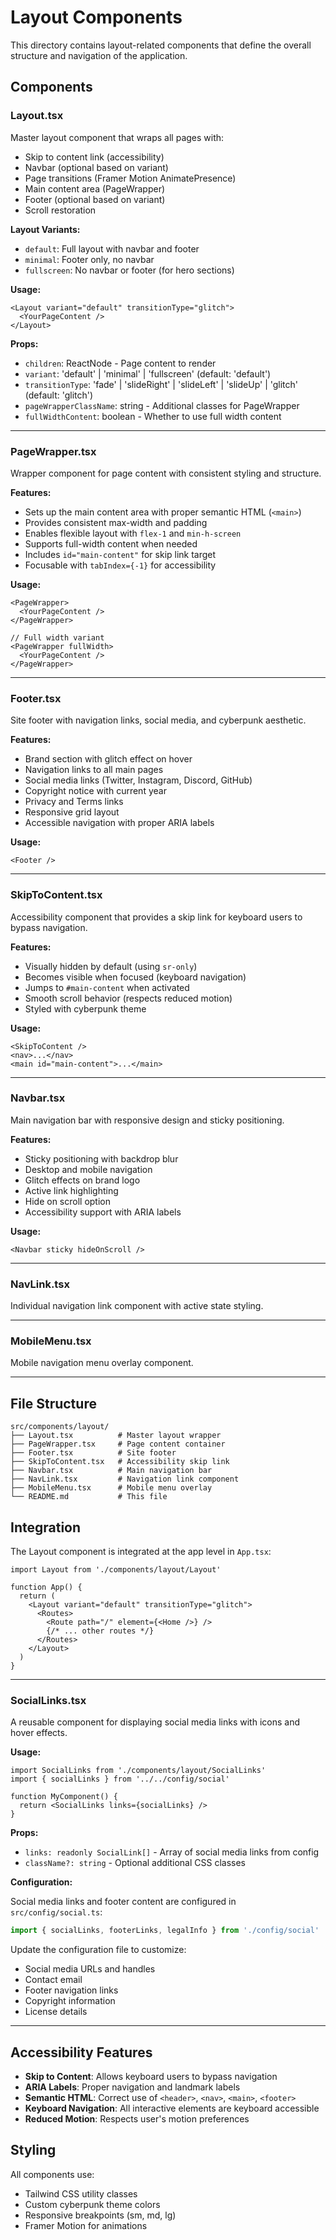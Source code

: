 # Layout Components

This directory contains layout-related components that define the overall structure and navigation of the application.

## Components

### Layout.tsx

Master layout component that wraps all pages with:

- Skip to content link (accessibility)
- Navbar (optional based on variant)
- Page transitions (Framer Motion AnimatePresence)
- Main content area (PageWrapper)
- Footer (optional based on variant)
- Scroll restoration

**Layout Variants:**

- `default`: Full layout with navbar and footer
- `minimal`: Footer only, no navbar
- `fullscreen`: No navbar or footer (for hero sections)

**Usage:**

```tsx
<Layout variant="default" transitionType="glitch">
  <YourPageContent />
</Layout>
```

**Props:**

- `children`: ReactNode - Page content to render
- `variant`: 'default' | 'minimal' | 'fullscreen' (default: 'default')
- `transitionType`: 'fade' | 'slideRight' | 'slideLeft' | 'slideUp' | 'glitch' (default: 'glitch')
- `pageWrapperClassName`: string - Additional classes for PageWrapper
- `fullWidthContent`: boolean - Whether to use full width content

---

### PageWrapper.tsx

Wrapper component for page content with consistent styling and structure.

**Features:**

- Sets up the main content area with proper semantic HTML (`<main>`)
- Provides consistent max-width and padding
- Enables flexible layout with `flex-1` and `min-h-screen`
- Supports full-width content when needed
- Includes `id="main-content"` for skip link target
- Focusable with `tabIndex={-1}` for accessibility

**Usage:**

```tsx
<PageWrapper>
  <YourPageContent />
</PageWrapper>

// Full width variant
<PageWrapper fullWidth>
  <YourPageContent />
</PageWrapper>
```

---

### Footer.tsx

Site footer with navigation links, social media, and cyberpunk aesthetic.

**Features:**

- Brand section with glitch effect on hover
- Navigation links to all main pages
- Social media links (Twitter, Instagram, Discord, GitHub)
- Copyright notice with current year
- Privacy and Terms links
- Responsive grid layout
- Accessible navigation with proper ARIA labels

**Usage:**

```tsx
<Footer />
```

---

### SkipToContent.tsx

Accessibility component that provides a skip link for keyboard users to bypass navigation.

**Features:**

- Visually hidden by default (using `sr-only`)
- Becomes visible when focused (keyboard navigation)
- Jumps to `#main-content` when activated
- Smooth scroll behavior (respects reduced motion)
- Styled with cyberpunk theme

**Usage:**

```tsx
<SkipToContent />
<nav>...</nav>
<main id="main-content">...</main>
```

---

### Navbar.tsx

Main navigation bar with responsive design and sticky positioning.

**Features:**

- Sticky positioning with backdrop blur
- Desktop and mobile navigation
- Glitch effects on brand logo
- Active link highlighting
- Hide on scroll option
- Accessibility support with ARIA labels

**Usage:**

```tsx
<Navbar sticky hideOnScroll />
```

---

### NavLink.tsx

Individual navigation link component with active state styling.

---

### MobileMenu.tsx

Mobile navigation menu overlay component.

---

## File Structure

```
src/components/layout/
├── Layout.tsx          # Master layout wrapper
├── PageWrapper.tsx     # Page content container
├── Footer.tsx          # Site footer
├── SkipToContent.tsx   # Accessibility skip link
├── Navbar.tsx          # Main navigation bar
├── NavLink.tsx         # Navigation link component
├── MobileMenu.tsx      # Mobile menu overlay
└── README.md           # This file
```

## Integration

The Layout component is integrated at the app level in `App.tsx`:

```tsx
import Layout from './components/layout/Layout'

function App() {
  return (
    <Layout variant="default" transitionType="glitch">
      <Routes>
        <Route path="/" element={<Home />} />
        {/* ... other routes */}
      </Routes>
    </Layout>
  )
}
```

---

### SocialLinks.tsx

A reusable component for displaying social media links with icons and hover effects.

**Usage:**

```tsx
import SocialLinks from './components/layout/SocialLinks'
import { socialLinks } from '../../config/social'

function MyComponent() {
  return <SocialLinks links={socialLinks} />
}
```

**Props:**

- `links: readonly SocialLink[]` - Array of social media links from config
- `className?: string` - Optional additional CSS classes

**Configuration:**

Social media links and footer content are configured in `src/config/social.ts`:

```typescript
import { socialLinks, footerLinks, legalInfo } from './config/social'
```

Update the configuration file to customize:

- Social media URLs and handles
- Contact email
- Footer navigation links
- Copyright information
- License details

---

## Accessibility Features

- **Skip to Content**: Allows keyboard users to bypass navigation
- **ARIA Labels**: Proper navigation and landmark labels
- **Semantic HTML**: Correct use of `<header>`, `<nav>`, `<main>`, `<footer>`
- **Keyboard Navigation**: All interactive elements are keyboard accessible
- **Reduced Motion**: Respects user's motion preferences

## Styling

All components use:

- Tailwind CSS utility classes
- Custom cyberpunk theme colors
- Responsive breakpoints (sm, md, lg)
- Framer Motion for animations
